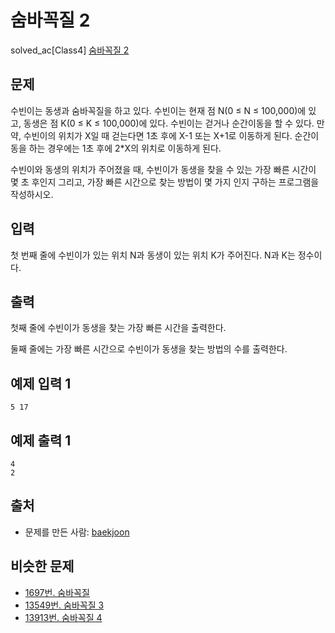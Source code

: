 # 숨바꼭질 2

solved_ac[Class4] [숨바꼭질 2](https://www.acmicpc.net/problem/12851)

## 문제

수빈이는 동생과 숨바꼭질을 하고 있다. 수빈이는 현재 점 N(0 ≤ N ≤ 100,000)에 있고, 동생은 점 K(0 ≤ K ≤ 100,000)에 있다. 수빈이는 걷거나 순간이동을 할 수 있다. 만약, 수빈이의 위치가 X일 때 걷는다면 1초 후에 X-1 또는 X+1로 이동하게 된다. 순간이동을 하는 경우에는 1초 후에 2*X의 위치로 이동하게 된다.

수빈이와 동생의 위치가 주어졌을 때, 수빈이가 동생을 찾을 수 있는 가장 빠른 시간이 몇 초 후인지 그리고, 가장 빠른 시간으로 찾는 방법이 몇 가지 인지 구하는 프로그램을 작성하시오.

## 입력

첫 번째 줄에 수빈이가 있는 위치 N과 동생이 있는 위치 K가 주어진다. N과 K는 정수이다.

## 출력

첫째 줄에 수빈이가 동생을 찾는 가장 빠른 시간을 출력한다.

둘째 줄에는 가장 빠른 시간으로 수빈이가 동생을 찾는 방법의 수를 출력한다.

## 예제 입력 1 

```
5 17
```

## 예제 출력 1 

```
4
2
```

## 출처

- 문제를 만든 사람: [baekjoon](https://www.acmicpc.net/user/baekjoon)

## 비슷한 문제

- [1697번. 숨바꼭질](https://www.acmicpc.net/problem/1697)
- [13549번. 숨바꼭질 3](https://www.acmicpc.net/problem/13549)
- [13913번. 숨바꼭질 4](https://www.acmicpc.net/problem/13913)